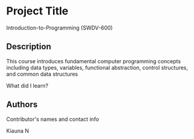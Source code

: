 # Project Title
Introduction-to-Programming (SWDV-600)

## Description
This course introduces fundamental computer programming concepts including data types, variables, functional abstraction, control structures, and common data structures

What did I learn?


## Authors

Contributor's names and contact info

Kiauna N



